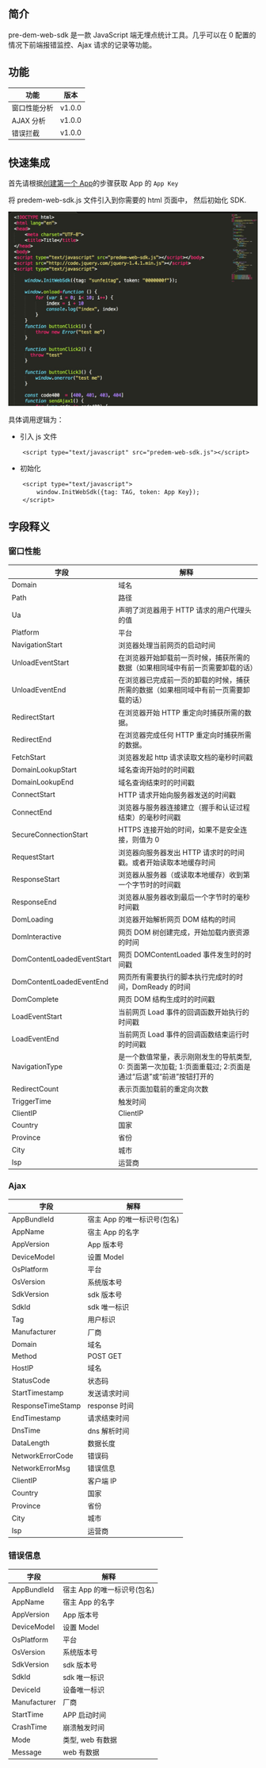 ## 简介

pre-dem-web-sdk 是一款 JavaScript 端无埋点统计工具。几乎可以在 0 配置的情况下前端报错监控、Ajax 请求的记录等功能。


## 功能

| 功能 | 版本 |
| - | - |
| 窗口性能分析 | v1.0.0 |
| AJAX 分析 | v1.0.0 |
| 错误拦截 | v1.0.0 |

## 快速集成
首先请根据[创建第一个 App](quickstart/init)的步骤获取 App 的 `App Key`

将 predem-web-sdk.js 文件引入到你需要的 html 页面中， 然后初始化 SDK.

![](_media/websdk-init.png)

具体调用逻辑为：

- 引入 js 文件
``` objc
    <script type="text/javascript" src="predem-web-sdk.js"></script>
```

- 初始化
``` objc
    <script type="text/javascript">
        window.InitWebSdk({tag: TAG, token: App Key});
    </script>
```
## 字段释义

### 窗口性能

| 字段 | 解释 |
| - | - |
| Domain | 域名 |
| Path | 路径 |
| Ua | 声明了浏览器用于 HTTP 请求的用户代理头的值 |
| Platform | 平台 |
| NavigationStart | 浏览器处理当前网页的启动时间 |
| UnloadEventStart | 在浏览器开始卸载前一页时候，捕获所需的数据（如果相同域中有前一页需要卸载的话） |
| UnloadEventEnd | 在浏览器已完成前一页的卸载的时候，捕获所需的数据（如果相同域中有前一页需要卸载的话） |
| RedirectStart | 在浏览器开始 HTTP 重定向时捕获所需的数据。 |
| RedirectEnd | 在浏览器完成任何 HTTP 重定向时捕获所需的数据。 |
| FetchStart | 浏览器发起 http 请求读取文档的毫秒时间戳 |
| DomainLookupStart | 域名查询开始时的时间戳 |
| DomainLookupEnd | 域名查询结束时的时间戳 |
| ConnectStart | HTTP 请求开始向服务器发送的时间戳 |
| ConnectEnd | 浏览器与服务器连接建立（握手和认证过程结束）的毫秒时间戳 |
| SecureConnectionStart | HTTPS 连接开始的时间，如果不是安全连接，则值为 0 |
| RequestStart | 浏览器向服务器发出 HTTP 请求时的时间戳。或者开始读取本地缓存时间 |
| ResponseStart | 浏览器从服务器（或读取本地缓存）收到第一个字节时的时间戳 |
| ResponseEnd | 浏览器从服务器收到最后一个字节时的毫秒时间戳 |
| DomLoading | 浏览器开始解析网页 DOM 结构的时间 |
| DomInteractive | 网页 DOM 树创建完成，开始加载内嵌资源的时间 |
| DomContentLoadedEventStart | 网页 DOMContentLoaded 事件发生时的时间戳 |
| DomContentLoadedEventEnd | 网页所有需要执行的脚本执行完成时的时间，DomReady 的时间 |
| DomComplete | 网页 DOM 结构生成时的时间戳 |
| LoadEventStart | 当前网页 Load 事件的回调函数开始执行的时间戳 |
| LoadEventEnd | 当前网页 Load 事件的回调函数结束运行时的时间戳 |
| NavigationType | 是一个数值常量，表示刚刚发生的导航类型, 0: 页面第一次加载; 1:页面重载过; 2:页面是通过“后退”或“前进”按钮打开的|
| RedirectCount | 表示页面加载前的重定向次数 |
| TriggerTime | 触发时间 |
| ClientIP | ClientIP |
| Country | 国家 |
| Province | 省份 |
| City | 城市 |
| Isp | 运营商 |

### Ajax

| 字段 | 解释 |
| - | - |
| AppBundleId | 宿主 App 的唯一标识号(包名) |
| AppName | 宿主 App 的名字 |
| AppVersion | App 版本号 |
| DeviceModel | 设置 Model |
| OsPlatform | 平台 |
| OsVersion | 系统版本号 |
| SdkVersion | sdk 版本号 |
| SdkId | sdk 唯一标识 |
| Tag | 用户标识 |
| Manufacturer | 厂商 |
| Domain | 域名 |
| Method | POST GET |
| HostIP | 域名 |
| StatusCode | 状态码 |
| StartTimestamp | 发送请求时间 |
| ResponseTimeStamp | response 时间 |
| EndTimestamp | 请求结束时间 |
| DnsTime | dns 解析时间 |
| DataLength | 数据长度 |
| NetworkErrorCode | 错误码 |
| NetworkErrorMsg | 错误信息 |
| ClientIP | 客户端 IP |
| Country | 国家 |
| Province | 省份 |
| City | 城市 |
| Isp | 运营商 |


### 错误信息

| 字段 | 解释 |
| - | - |
| AppBundleId | 宿主 App 的唯一标识号(包名) |
| AppName | 宿主 App 的名字 |
| AppVersion | App 版本号 |
| DeviceModel | 设置 Model |
| OsPlatform | 平台 |
| OsVersion | 系统版本号 |
| SdkVersion | sdk 版本号 |
| SdkId | sdk 唯一标识 |
| DeviceId | 设备唯一标识 |
| Manufacturer | 厂商 |
| StartTime | APP 启动时间 |
| CrashTime | 崩溃触发时间 |
| Mode | 类型, web 有数据 |
| Message | web 有数据 |



